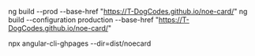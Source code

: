 ng build --prod --base-href "https://T-DogCodes.github.io/noe-card/"
ng build --configuration production --base-href "https://T-DogCodes.github.io/noe-card/"

npx angular-cli-ghpages --dir=dist/noecard
